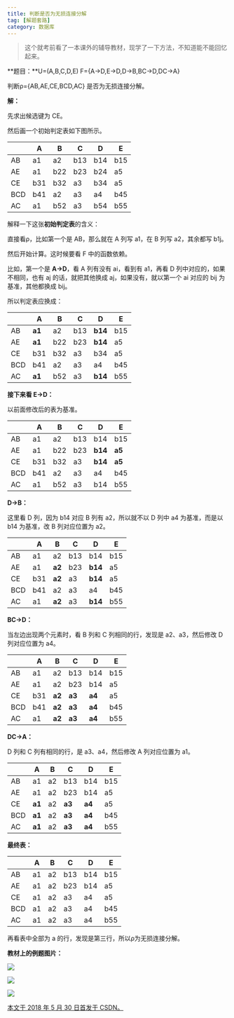 ```yaml
---
title: 判断是否为无损连接分解
tag: [解题套路]
category: 数据库
---
```


>这个就考前看了一本课外的辅导教材，现学了一下方法，不知道能不能回忆起来。 

<!--more-->

**题目：**U=(A,B,C,D,E)    F={A->D,E->D,D->B,BC->D,DC->A}

判断ρ={AB,AE,CE,BCD,AC} 是否为无损连接分解。

**解：**

先求出候选键为 CE。

然后画一个初始判定表如下图所示。

|      | A    | B    | C    | D    | E    |
| ---- | ---- | ---- | ---- | ---- | ---- |
| AB   | a1   | a2   | b13  | b14  | b15  |
| AE   | a1   | b22  | b23  | b24  | a5   |
| CE   | b31  | b32  | a3   | b34  | a5   |
| BCD  | b41  | a2   | a3   | a4   | b45  |
| AC   | a1   | b52  | a3   | b54  | b55  |

解释一下这张**初始判定表**的含义：

直接看ρ，比如第一个是 AB，那么就在 A 列写 a1，在 B 列写 a2，其余都写 b1j。

然后开始计算。这时候要看 F 中的函数依赖。

比如，第一个是 **A->D**，看 A 列有没有 ai，看到有 a1，再看 D 列中对应的，如果不相同，也有 aj 的话，就把其他换成 aj，如果没有，就以第一个 ai 对应的 bij 为基准，其他都换成 bij。

所以判定表应换成：

|      | A      | B    | C    | D       | E    |
| ---- | ------ | ---- | ---- | ------- | ---- |
| AB   | **a1** | a2   | b13  | **b14** | b15  |
| AE   | **a1** | b22  | b23  | **b14** | a5   |
| CE   | b31    | b32  | a3   | b34     | a5   |
| BCD  | b41    | a2   | a3   | a4      | b45  |
| AC   | **a1** | b52  | a3   | **b14** | b55  |

**接下来看 E->D：**

以前面修改后的表为基准。

|      | A    | B    | C    | D       | E      |
| ---- | ---- | ---- | ---- | ------- | ------ |
| AB   | a1   | a2   | b13  | b14     | b15    |
| AE   | a1   | b22  | b23  | **b14** | **a5** |
| CE   | b31  | b32  | a3   | **b14** | **a5** |
| BCD  | b41  | a2   | a3   | a4      | b45    |
| AC   | a1   | b52  | a3   | b14     | b55    |

**D->B：**

这里看 D 列，因为 b14 对应 B 列有 a2，所以就不以 D 列中 a4 为基准，而是以 b14 为基准，改 B 列对应位置为 a2。

|      | A    | B      | C    | D       | E    |
| ---- | ---- | ------ | ---- | ------- | ---- |
| AB   | a1   | a2     | b13  | b14     | b15  |
| AE   | a1   | **a2** | b23  | **b14** | a5   |
| CE   | b31  | **a2** | a3   | **b14** | a5   |
| BCD  | b41  | a2     | a3   | a4      | b45  |
| AC   | a1   | **a2** | a3   | **b14** | b55  |

**BC->D：**

当左边出现两个元素时，看 B 列和 C 列相同的行，发现是 a2、a3，然后修改 D 列对应位置为 a4。

|      | A    | B      | C      | D      | E    |
| ---- | ---- | ------ | ------ | ------ | ---- |
| AB   | a1   | a2     | b13    | b14    | b15  |
| AE   | a1   | a2     | b23    | b14    | a5   |
| CE   | b31  | **a2** | **a3** | **a4** | a5   |
| BCD  | b41  | **a2** | **a3** | **a4** | b45  |
| AC   | a1   | **a2** | **a3** | **a4** | b55  |

**DC->A：**

D 列和 C 列有相同的行，是 a3、a4，然后修改 A 列对应位置为 a1。

|      | A      | B    | C      | D      | E    |
| ---- | ------ | ---- | ------ | ------ | ---- |
| AB   | a1     | a2   | b13    | b14    | b15  |
| AE   | a1     | a2   | b23    | b14    | a5   |
| CE   | **a1** | a2   | **a3** | **a4** | a5   |
| BCD  | **a1** | a2   | **a3** | **a4** | b45  |
| AC   | **a1** | a2   | **a3** | **a4** | b55  |

**最终表：**

|      | A    | B    | C    | D    | E    |
| ---- | ---- | ---- | ---- | ---- | ---- |
| AB   | a1   | a2   | b13  | b14  | b15  |
| AE   | a1   | a2   | b23  | b14  | a5   |
| CE   | a1   | a2   | a3   | a4   | a5   |
| BCD  | a1   | a2   | a3   | a4   | b45  |
| AC   | a1   | a2   | a3   | a4   | b55  |

再看表中全部为 a 的行，发现是第三行，所以ρ为无损连接分解。

**教材上的例题图片：**

![](40-判断是否为无损连接分解\1.png)

![](40-判断是否为无损连接分解\2.png)

![](40-判断是否为无损连接分解\3.png)

<u>本文于 2018 年 5 月 30 日首发于 [CSDN](https://blog.csdn.net/Wonz5130/article/details/80502746)。</u>